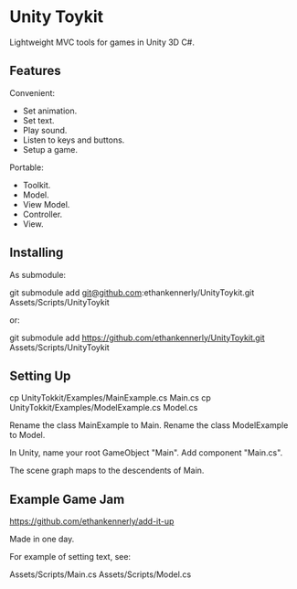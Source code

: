 # Unity Toykit

Lightweight MVC tools for games in Unity 3D C#.

## Features

Convenient:

* Set animation.
* Set text.
* Play sound.
* Listen to keys and buttons.
* Setup a game.

Portable:

* Toolkit.
* Model.
* View Model.
* Controller.
* View.

## Installing

As submodule:

git submodule add git@github.com:ethankennerly/UnityToykit.git Assets/Scripts/UnityToykit

or:

git submodule add https://github.com/ethankennerly/UnityToykit.git Assets/Scripts/UnityToykit

## Setting Up

cp UnityTokkit/Examples/MainExample.cs Main.cs
cp UnityTokkit/Examples/ModelExample.cs Model.cs

Rename the class MainExample to Main.
Rename the class ModelExample to Model.

In Unity, name your root GameObject "Main".
Add component "Main.cs".

The scene graph maps to the descendents of Main.

## Example Game Jam

https://github.com/ethankennerly/add-it-up

Made in one day.

For example of setting text, see:

Assets/Scripts/Main.cs
Assets/Scripts/Model.cs
